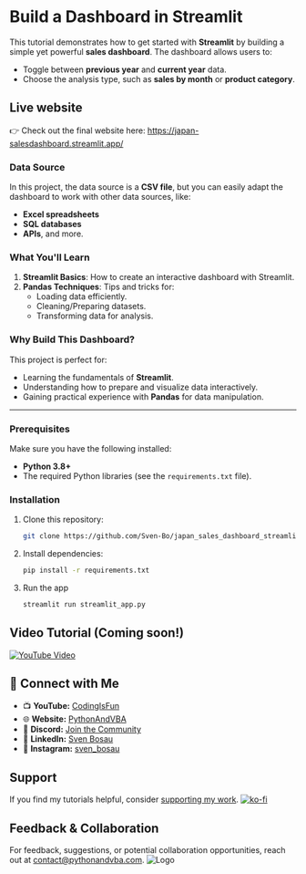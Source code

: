 # Build a Dashboard in Streamlit

This tutorial demonstrates how to get started with **Streamlit** by building a simple yet powerful **sales dashboard**. The dashboard allows users to:

- Toggle between **previous year** and **current year** data.
- Choose the analysis type, such as **sales by month** or **product category**.

## Live website
👉 Check out the final website here: https://japan-salesdashboard.streamlit.app/

### Data Source
In this project, the data source is a **CSV file**, but you can easily adapt the dashboard to work with other data sources, like:
- **Excel spreadsheets**
- **SQL databases**
- **APIs**, and more.

### What You'll Learn
1. **Streamlit Basics**: How to create an interactive dashboard with Streamlit.
2. **Pandas Techniques**: Tips and tricks for:
   - Loading data efficiently.
   - Cleaning/Preparing datasets.
   - Transforming data for analysis.

### Why Build This Dashboard?
This project is perfect for:
- Learning the fundamentals of **Streamlit**.
- Understanding how to prepare and visualize data interactively.
- Gaining practical experience with **Pandas** for data manipulation.

---

### Prerequisites
Make sure you have the following installed:
- **Python 3.8+**
- The required Python libraries (see the `requirements.txt` file).

### Installation
1. Clone this repository:
   ```bash
   git clone https://github.com/Sven-Bo/japan_sales_dashboard_streamlit.git
   ```
2. Install dependencies:   
    ```bash
   pip install -r requirements.txt
   ```
3. Run the app
    ```bash
   streamlit run streamlit_app.py
   ``` 


## Video Tutorial (Coming soon!)
[![YouTube Video](https://img.youtube.com/vi/XXX/0.jpg)](https://youtu.be/XXX)


## 🤝 Connect with Me
- 📺 **YouTube:** [CodingIsFun](https://youtube.com/c/CodingIsFun)
- 🌐 **Website:** [PythonAndVBA](https://pythonandvba.com)
- 💬 **Discord:** [Join the Community](https://pythonandvba.com/discord)
- 💼 **LinkedIn:** [Sven Bosau](https://www.linkedin.com/in/sven-bosau/)
- 📸 **Instagram:** [sven_bosau](https://www.instagram.com/sven_bosau/)

## Support 
If you find my tutorials helpful, consider [supporting my work](https://pythonandvba.com/coffee-donation).
[![ko-fi](https://ko-fi.com/img/githubbutton_sm.svg)](https://pythonandvba.com/coffee-donation)

## Feedback & Collaboration
For feedback, suggestions, or potential collaboration opportunities, reach out at contact@pythonandvba.com.
![Logo](https://www.pythonandvba.com/banner-img)
